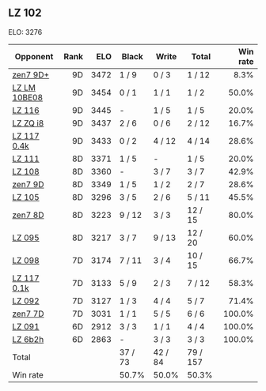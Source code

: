 ## LZ 102 ##

ELO: 3276

Opponent | Rank | ELO | Black | Write | Total | Win rate
---------|-----:|----:|-------|-------|-------|-------:
[zen7 9D+](zen7%209D+.md) | 9D | 3472 | 1 / 9 | 0 / 3 | 1 / 12 | 8.3%
[LZ LM 10BE08](LZ%20LM%2010BE08.md) | 9D | 3454 | 0 / 1 | 1 / 1 | 1 / 2 | 50.0%
[LZ 116](LZ%20116.md) | 9D | 3445 | - | 1 / 5 | 1 / 5 | 20.0%
[LZ ZQ i8](LZ%20ZQ%20i8.md) | 9D | 3437 | 2 / 6 | 0 / 6 | 2 / 12 | 16.7%
[LZ 117 0.4k](LZ%20117%200.4k.md) | 9D | 3433 | 0 / 2 | 4 / 12 | 4 / 14 | 28.6%
[LZ 111](LZ%20111.md) | 8D | 3371 | 1 / 5 | - | 1 / 5 | 20.0%
[LZ 108](LZ%20108.md) | 8D | 3360 | - | 3 / 7 | 3 / 7 | 42.9%
[zen7 9D](zen7%209D.md) | 8D | 3349 | 1 / 5 | 1 / 2 | 2 / 7 | 28.6%
[LZ 105](LZ%20105.md) | 8D | 3296 | 3 / 5 | 2 / 6 | 5 / 11 | 45.5%
[zen7 8D](zen7%208D.md) | 8D | 3223 | 9 / 12 | 3 / 3 | 12 / 15 | 80.0%
[LZ 095](LZ%20095.md) | 8D | 3217 | 3 / 7 | 9 / 13 | 12 / 20 | 60.0%
[LZ 098](LZ%20098.md) | 7D | 3174 | 7 / 11 | 3 / 4 | 10 / 15 | 66.7%
[LZ 117 0.1k](LZ%20117%200.1k.md) | 7D | 3133 | 5 / 9 | 2 / 3 | 7 / 12 | 58.3%
[LZ 092](LZ%20092.md) | 7D | 3127 | 1 / 3 | 4 / 4 | 5 / 7 | 71.4%
[zen7 7D](zen7%207D.md) | 7D | 3031 | 1 / 1 | 5 / 5 | 6 / 6 | 100.0%
[LZ 091](LZ%20091.md) | 6D | 2912 | 3 / 3 | 1 / 1 | 4 / 4 | 100.0%
[LZ 6b2h](LZ%206b2h.md) | 6D | 2863 | - | 3 / 3 | 3 / 3 | 100.0%
Total | | | 37 / 73 | 42 / 84 | 79 / 157 | 
Win rate| | | 50.7% | 50.0% | 50.3% | 
